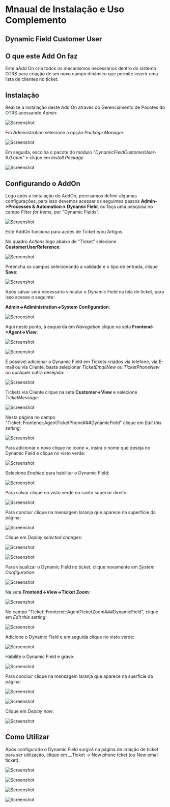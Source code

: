 # Mnaual de Instalação e Uso Complemento

## Dynamic Field Customer User 

## O que este Add On faz

Este aAdd On cria todos os mecanismos necessários dentro do sistema OTRS para criação de um novo campo dinâmico que permite inserir uma lista de clientes no ticket.

## Instalação

Realize a instalação deste Add On através do Gerenciamento de Pacotes do OTRS acessando *Admin*:

![Screenshot](img/img1.png)

Em *Administration* selecione a opção *Package Manager*:

![Screenshot](img/img2.png)

Em seguida, escolha o pacote do módulo *"DynamicFieldCustomerUser-6.0.opm"* e clique em *Install Package*

![Screenshot](img/img3.png)

## Configurando o AddOn 

Logo após a isntalação do AddOn, precisamos definir algumas configurações, para isso devemos acessar os seguintes passos __Admin->Processes & Automation-> Dynamic Field__, ou faça uma pesquisa no campo *Filter for Items*, por "Dynamic Fields".

![Screenshot](img/img4.png)

Este AddOn funciona para ações de Ticket e/ou Artigos.

No quadro *Actions* logo abaixo de "Ticket" selecione __CustomerUserReference__:

![Screenshot](img/img5.png)

Preencha os campos selecionando a validade e o tipo de entrada, clique __Save__:

![Screenshot](img/img6.png)

Após salvar será necessário vincular o Dynamic Field na tela de ticket, para isso acesse o seguinte:

__Admin->Adiministration->System Configuration__:

![Screenshot](img/img7.png)

Aqui neste ponto, à esquerda em *Navegation* clique na seta __Frontend->Agent->View__:

![Screenshot](img/img8.png)

![Screenshot](img/img9.png)

É possível adicionar o Dynamic Field em Tickets criados via telefone, via E-mail ou via Cliente, basta selecionar *TicketEmailNew* ou *TicketPhoneNew* ou qualquer outra desejada:

![Screenshot](img/img10.png)

Tickets via Cliente clique na seta __Customer->View__ e selecione *TicketMessage*:

![Screenshot](img/img11.png)

Nesta página no campo "Ticket::Frontend::AgentTicketPhone###DynamicField" clique em *Edit this setting*:

![Screenshot](img/img12.png)

Para adicionar o novo clique no icone __+__, insira o nome que deseja no Dynamic Field e clique no visto verde:

![Screenshot](img/img16.png)

Selecione *Enabled* para habilitar o Dynamic Field:

![Screenshot](img/img13.png)

Para salvar clique no visto verde no canto superior direito:

![Screenshot](img/img14.png)

Para concluir clique na mensagem laranja que aparece na superfície da página:

![Screenshot](img/img17.png)

Clique em *Deploy selected changes*:

![Screenshot](img/img18.png)

![Screenshot](img/img19.png)

Para visualizar o Dynamic Field no ticket, clique novamente em *System Configuration*:

![Screenshot](img/img20.png)

Na seta __Frontend->View->Ticket Zoom__:

![Screenshot](img/img21.png)

No campo "Ticket::Frontend::AgentTicketZoom###DynamicField", clique em *Edit this setting*:

![Screenshot](img/img22.png)

Adicione o Dynamic Field e em seguida clique no visto verde:

![Screenshot](img/img23.png)

Habilite o Dynamic Field e grave:

![Screenshot](img/img24.png)

Para concluir clique na mensagem laranja que aparece na suerficíe da página:

![Screenshot](img/img25.png)

![Screenshot](img/img26.png)

Clique em *Deploy now*:

![Screenshot](img/img27.png)

## Como Utilizar

Após configurado o Dynamic Field surgirá na página de criação de ticket para ser utilização, clique em __Ticket -> New phone tcket (ou New email ticket):

![Screenshot](img/img28.png)

![Screenshot](img/img29.png)

![Screenshot](img/img30.png)

![Screenshot](img/img31.png)